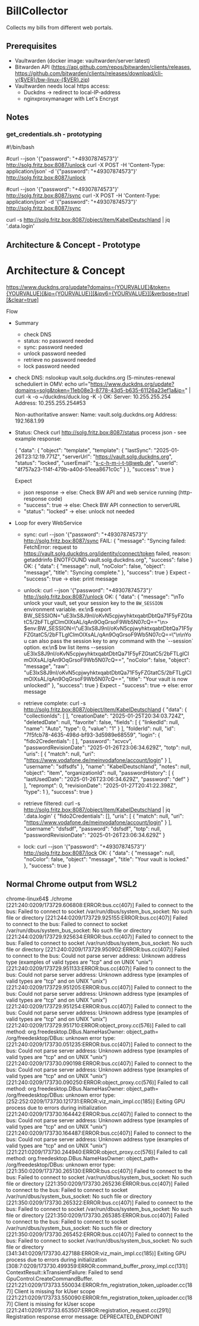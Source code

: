 # BillCollector

Collects my bills from different web portals.

## Prerequisites
- Vaultwarden (docker image: vaultwarden/server:latest)
- Bitwarden API (https://api.github.com/repos/bitwarden/clients/releases, https://github.com/bitwarden/clients/releases/download/cli-v{$VER}/bw-linux-{$VER}.zip)
- Vaultwarden needs local https access:
  - Duckdns -> redirect to local-IP-address
  - nginxproxymanager with Let's Encrypt

## Notes
### get_credentials.sh - prototyping

#!/bin/bash

#curl --json '{"password": "+49307874573"}' http://solg.fritz.box:8087/unlock
curl -X POST -H 'Content-Type: application/json' -d '{"password": "+49307874573"}' http://solg.fritz.box:8087/unlock

#curl --json '{"password": "+49307874573"}' http://solg.fritz.box:8087/sync
curl -X POST -H 'Content-Type: application/json' -d '{"password": "+49307874573"}' http://solg.fritz.box:8087/sync

curl -s http://solg.fritz.box:8087/object/item/KabelDeutschland | jq '.data.login'

## Architecture & Concept - Prototype
Architecture & Concept
===

https://www.duckdns.org/update?domains={YOURVALUE}&token={YOURVALUE}[&ip={YOURVALUE}][&ipv6={YOURVALUE}][&verbose=true][&clear=true]



Flow
- Summary
    - check DNS
    - status:   no password needed
    - sync:     password needed
    - unlock    password needed
    - retrieve  no password needed
    - lock      password needed


- check DNS:  nslookup vault.solg.duckdns.org 
  (5-minutes-renewal scheduliert in OMV: echo url="https://www.duckdns.org/update?domains=solg&token=11eb08e3-8778-43d5-b635-61126a23ef1a&ip=" | curl -k -o ~/duckdns/duck.log -K -)
  OK:
    Server:         10.255.255.254
    Address:        10.255.255.254#53

    Non-authoritative answer:
    Name:   vault.solg.duckdns.org
    Address: 192.168.1.99
- Status: Check curl http://solg.fritz.box:8087/status
  process json - see example response:

  {
    "data": {
        "object": "template",
        "template": {
            "lastSync": "2025-01-26T23:12:19.771Z",
            "serverUrl": "https://vault.solg.duckdns.org",
            "status": "locked",
            "userEmail": "s-c-h-m-i-t-t@web.de",
            "userId": "4f757a23-114f-479b-a40d-51eea8671c0c"
        }
    },
    "success": true
}

  Expect
  - json response       -> else: Check BW API and web service running (http-response code)
  - "success": true     -> else: Check BW API connection to serverURL
  - "status": "locked"  -> else: unlock not needed
  
- Loop for every WebService
  - sync: curl --json '{"password": "+49307874573"}' http://solg.fritz.box:8087/sync
    FAIL:
    {
        "message": "Syncing failed: FetchError: request to https://vault.solg.duckdns.org/identity/connect/token failed, reason: getaddrinfo ENOTFOUND vault.solg.duckdns.org",
        "success": false
    }
    OK:
    {
        "data": {
            "message": null,
            "noColor": false,
            "object": "message",
            "title": "Syncing complete."
        },
        "success": true
    }
        Expect
        - "success": true   -> else: print message

  - unlock: curl --json '{"password": "+49307874573"}' http://solg.fritz.box:8087/unlock
    OK:
    {
        "data": {
            "message": "\nTo unlock your vault, set your session key to the `BW_SESSION` environment variable. ex:\n$ export BW_SESSION=\"uE3lxS8J9nI/oKvN5cpjwyhktxqabtDbtQa71F5yFZGtatC5/2bFTLglCImOlXsAL/qAn9OqGrsoF9Wb5N07cQ==\"\n> $env:BW_SESSION=\"uE3lxS8J9nI/oKvN5cpjwyhktxqabtDbtQa71F5yFZGtatC5/2bFTLglCImOlXsAL/qAn9OqGrsoF9Wb5N07cQ==\"\n\nYou can also pass the session key to any command with the `--session` option. ex:\n$ bw list items --session uE3lxS8J9nI/oKvN5cpjwyhktxqabtDbtQa71F5yFZGtatC5/2bFTLglCImOlXsAL/qAn9OqGrsoF9Wb5N07cQ==",
            "noColor": false,
            "object": "message",
            "raw": "uE3lxS8J9nI/oKvN5cpjwyhktxqabtDbtQa71F5yFZGtatC5/2bFTLglCImOlXsAL/qAn9OqGrsoF9Wb5N07cQ==",
            "title": "Your vault is now unlocked!"
        },
        "success": true
    }
        Expect
        - "success": true   -> else: error message

  - retrieve complete: curl -s http://solg.fritz.box:8087/object/item/KabelDeutschland 
    {
        "data": {
            "collectionIds": [
            ],
            "creationDate": "2025-01-25T20:34:03.724Z",
            "deletedDate": null,
            "favorite": false,
            "fields": [
                {
                    "linkedId": null,
                    "name": "Auto",
                    "type": 0,
                    "value": "1"
                }
            ],
            "folderId": null,
            "id": "7f5fcb78-4635-498d-bf93-3d5989e68559",
            "login": {
                "fido2Credentials": [
                ],
                "password": "xcvcv",
                "passwordRevisionDate": "2025-01-26T23:06:34.629Z",
                "totp": null,
                "uris": [
                    {
                        "match": null,
                        "uri": "https://www.vodafone.de/meinvodafone/account/login"
                    }
                ],
                "username": "sdfsdfs"
            },
            "name": "KabelDeutschland",
            "notes": null,
            "object": "item",
            "organizationId": null,
            "passwordHistory": [
                {
                    "lastUsedDate": "2025-01-26T23:06:34.629Z",
                    "password": "def"
                }
            ],
            "reprompt": 0,
            "revisionDate": "2025-01-27T20:41:22.398Z",
            "type": 1
        },
        "success": true
    }
  - retrieve filtered: curl -s http://solg.fritz.box:8087/object/item/KabelDeutschland | jq '.data.login'
    {
        "fido2Credentials": [],
        "uris": [
            {
            "match": null,
            "uri": "https://www.vodafone.de/meinvodafone/account/login"
            }
        ],
        "username": "dsfsdf",
        "password": "dsfsdf",
        "totp": null,
        "passwordRevisionDate": "2025-01-26T23:06:34.629Z"
    }

  - lock: curl --json '{"password": "+49307874573"}' http://solg.fritz.box:8087/lock
    OK:
    {
        "data": {
            "message": null,
            "noColor": false,
            "object": "message",
            "title": "Your vault is locked."
        },
        "success": true
    }
    
## Normal Chrome output from WSL2
chrome-linux64$ ./chrome
[221:240:0209/173729.606808:ERROR:bus.cc(407)] Failed to connect to the bus: Failed to connect to socket /var/run/dbus/system_bus_socket: No such file or directory
[221:244:0209/173729.925155:ERROR:bus.cc(407)] Failed to connect to the bus: Failed to connect to socket /var/run/dbus/system_bus_socket: No such file or directory
[221:244:0209/173729.925634:ERROR:bus.cc(407)] Failed to connect to the bus: Failed to connect to socket /var/run/dbus/system_bus_socket: No such file or directory
[221:240:0209/173729.950902:ERROR:bus.cc(407)] Failed to connect to the bus: Could not parse server address: Unknown address type (examples of valid types are "tcp" and on UNIX "unix")
[221:240:0209/173729.951133:ERROR:bus.cc(407)] Failed to connect to the bus: Could not parse server address: Unknown address type (examples of valid types are "tcp" and on UNIX "unix")
[221:240:0209/173729.951205:ERROR:bus.cc(407)] Failed to connect to the bus: Could not parse server address: Unknown address type (examples of valid types are "tcp" and on UNIX "unix")
[221:240:0209/173729.951254:ERROR:bus.cc(407)] Failed to connect to the bus: Could not parse server address: Unknown address type (examples of valid types are "tcp" and on UNIX "unix")
[221:240:0209/173729.951710:ERROR:object_proxy.cc(576)] Failed to call method: org.freedesktop.DBus.NameHasOwner: object_path= /org/freedesktop/DBus: unknown error type:
[221:240:0209/173730.051235:ERROR:bus.cc(407)] Failed to connect to the bus: Could not parse server address: Unknown address type (examples of valid types are "tcp" and on UNIX "unix")
[221:240:0209/173730.090198:ERROR:bus.cc(407)] Failed to connect to the bus: Could not parse server address: Unknown address type (examples of valid types are "tcp" and on UNIX "unix")
[221:240:0209/173730.090250:ERROR:object_proxy.cc(576)] Failed to call method: org.freedesktop.DBus.NameHasOwner: object_path= /org/freedesktop/DBus: unknown error type:
[252:252:0209/173730.121731:ERROR:viz_main_impl.cc(185)] Exiting GPU process due to errors during initialization
[221:240:0209/173730.164442:ERROR:bus.cc(407)] Failed to connect to the bus: Could not parse server address: Unknown address type (examples of valid types are "tcp" and on UNIX "unix")
[221:240:0209/173730.164487:ERROR:bus.cc(407)] Failed to connect to the bus: Could not parse server address: Unknown address type (examples of valid types are "tcp" and on UNIX "unix")
[221:221:0209/173730.244940:ERROR:object_proxy.cc(576)] Failed to call method: org.freedesktop.DBus.NameHasOwner: object_path= /org/freedesktop/DBus: unknown error type:
[221:350:0209/173730.265130:ERROR:bus.cc(407)] Failed to connect to the bus: Failed to connect to socket /var/run/dbus/system_bus_socket: No such file or directory
[221:350:0209/173730.265236:ERROR:bus.cc(407)] Failed to connect to the bus: Failed to connect to socket /var/run/dbus/system_bus_socket: No such file or directory
[221:350:0209/173730.265322:ERROR:bus.cc(407)] Failed to connect to the bus: Failed to connect to socket /var/run/dbus/system_bus_socket: No such file or directory
[221:350:0209/173730.265385:ERROR:bus.cc(407)] Failed to connect to the bus: Failed to connect to socket /var/run/dbus/system_bus_socket: No such file or directory
[221:350:0209/173730.265452:ERROR:bus.cc(407)] Failed to connect to the bus: Failed to connect to socket /var/run/dbus/system_bus_socket: No such file or directory
[341:341:0209/173730.427188:ERROR:viz_main_impl.cc(185)] Exiting GPU process due to errors during initialization
[308:7:0209/173730.499359:ERROR:command_buffer_proxy_impl.cc(131)] ContextResult::kTransientFailure: Failed to send GpuControl.CreateCommandBuffer.
[221:221:0209/173733.550034:ERROR:fm_registration_token_uploader.cc(187)] Client is missing for kUser scope
[221:221:0209/173733.550090:ERROR:fm_registration_token_uploader.cc(187)] Client is missing for kUser scope
[221:241:0209/173733.653507:ERROR:registration_request.cc(291)] Registration response error message: DEPRECATED_ENDPOINT
